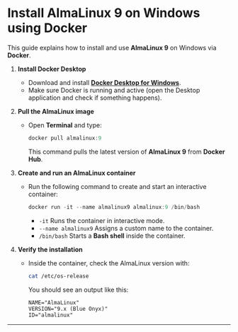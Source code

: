# Install AlmaLinux 9 on Windows using Docker


This guide explains how to install and use **AlmaLinux 9** on Windows via **Docker**.

1. **Install Docker Desktop**
   - Download and install **[Docker Desktop for Windows](https://www.docker.com/products/docker-desktop/)**.
   - Make sure Docker is running and active (open the Desktop application and check if something happens).


2. **Pull the AlmaLinux image**
   - Open **Terminal** and type:
     ```powershell
     docker pull almalinux:9
     ```
     This command pulls the latest version of **AlmaLinux 9** from **Docker Hub**.

3. **Create and run an AlmaLinux container**
   - Run the following command to create and start an interactive container:
     ```powershell
     docker run -it --name almalinux9 almalinux:9 /bin/bash
     ```
     - `-it`     Runs the container in interactive mode.
     - `--name almalinux9`   Assigns a custom name to the container.
     - `/bin/bash`    Starts a **Bash shell** inside the container.

4. **Verify the installation**
   - Inside the container, check the AlmaLinux version with:
     ```bash
     cat /etc/os-release
     ```
     You should see an output like this:
     ```
     NAME="AlmaLinux"
     VERSION="9.x (Blue Onyx)"
     ID="almalinux"
     ```

---
